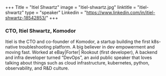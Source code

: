 +++
Title = "Itiel Shwartz"
image = "itiel-shwartz.jpg"
linktitle = "itiel-shwartz"
type = "speaker"
Linkedin = "https://www.linkedin.com/in/itiel-shwartz-18542853/"
+++

### CTO, Itiel Shwartz, Komodor
Itiel is the CTO and co-founder of Komodor, a startup building the first k8s-native troubleshooting platform. A big believer in dev empowerment and moving fast. Worked at eBay|Forter| Rookout (first developer), A backend and infra developer turned “DevOps”, an avid public speaker that loves talking about things such as cloud infrastructure, kubernetes, python, observability, and R&D culture.